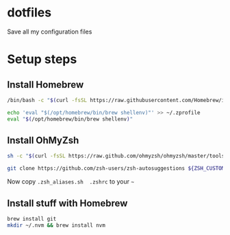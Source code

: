 # dotfiles

Save all my configuration files

# Setup steps

## Install Homebrew

```sh
/bin/bash -c "$(curl -fsSL https://raw.githubusercontent.com/Homebrew/install/HEAD/install.sh)"

echo 'eval "$(/opt/homebrew/bin/brew shellenv)"' >> ~/.zprofile
eval "$(/opt/homebrew/bin/brew shellenv)"
```

## Install OhMyZsh

```sh
sh -c "$(curl -fsSL https://raw.github.com/ohmyzsh/ohmyzsh/master/tools/install.sh)"

git clone https://github.com/zsh-users/zsh-autosuggestions ${ZSH_CUSTOM:-~/.oh-my-zsh/custom}/plugins/zsh-autosuggestions
```

Now copy `.zsh_aliases.sh  .zshrc` to your `~`

## Install stuff with Homebrew

```sh
brew install git
mkdir ~/.nvm && brew install nvm
```
